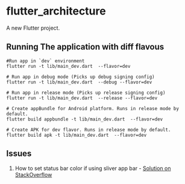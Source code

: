 # flutter_architecture

A new Flutter project.

## Running The application with diff flavous
```
#Run app in `dev` environment
flutter run -t lib/main_dev.dart  --flavor=dev

# Run app in debug mode (Picks up debug signing config)
flutter run -t lib/main_dev.dart  --debug --flavor=dev

# Run app in release mode (Picks up release signing config)
flutter run -t lib/main_dev.dart  --release --flavor=dev

# Create appBundle for Android platform. Runs in release mode by default.
flutter build appbundle -t lib/main_dev.dart  --flavor=dev

# Create APK for dev flavor. Runs in release mode by default.
flutter build apk -t lib/main_dev.dart  --flavor=dev
```

## Issues

1. How to set status bar color if using sliver app bar - [Solution on StackOverflow](https://stackoverflow.com/questions/69568829/how-to-set-status-bar-color-if-using-sliver-app-bar)
